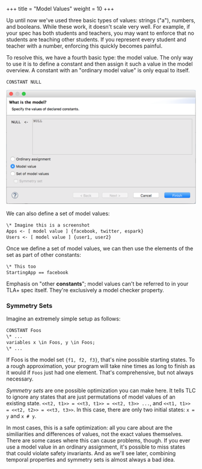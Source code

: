 +++
title = "Model Values"
weight = 10
+++

Up until now we've used three basic types of values: strings ("a"), numbers, and booleans. While these work, it doesn't scale very well. For example, if your spec has both students and teachers, you may want to enforce that no students are teaching other students. If you represent every student and teacher with a number, enforcing this quickly becomes painful.

To resolve this, we have a fourth basic type: the model value. The only way to use it is to define a constant and then assign it such a value in the model overview. A constant with an "ordinary model value" is only equal to itself.

```
CONSTANT NULL
```

![](img/null.png)

We can also define a set of model values:

```
\* Imagine this is a screenshot
Apps <- [ model value ] {facebook, twitter, espark}
Users <- [ model value ] {user1, user2}
```

Once we define a set of model values, we can then use the elements of the set as part of other constants:

```
\* This too
StartingApp == facebook
```

Emphasis on "other __constants__"; model values can't be referred to in your TLA+ spec itself. They're exclusively a model checker property.

### Symmetry Sets

Imagine an extremely simple setup as follows:

``` tla
CONSTANT Foos
\* ...
variables x \in Foos, y \in Foos;
\* ...
```

If Foos is the model set `{f1, f2, f3}`, that's nine possible starting states. To a rough approximation, your program will take nine times as long to finish as it would if `Foos` just had one element. That's comprehensive, but not always necessary.

_Symmetry sets_ are one possible optimization you can make here. It tells TLC to ignore any states that are just permutations of model values of an existing state. `<<t2, t1>> = <<t3, t1>> = <<t2, t3>> ...`, and `<<t1, t1>> = <<t2, t2>> = <<t3, t3>>`. In this case, there are only two initial states: `x = y` and `x # y`.

In most cases, this is a safe optimization: all you care about are the similiarities and differences of values, not the exact values themselves. There are some cases where this can cause problems, though. If you ever use a model value in an ordinary assignment, it's possible to miss states that could violate safety invariants. And as we'll see later, combining temporal properties and symmetry sets is almost always a bad idea.
